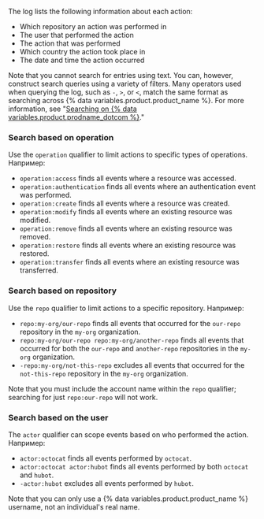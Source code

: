 The log lists the following information about each action:

* Which repository an action was performed in
* The user that performed the action
* The action that was performed
* Which country the action took place in
* The date and time the action occurred

Note that you cannot search for entries using text. You can, however, construct search queries using a variety of filters. Many operators used when querying the log, such as `-`, `>`, or `<`, match the same format as searching across {% data variables.product.product_name %}. For more information, see "[Searching on {% data variables.product.prodname_dotcom %}](/github/searching-for-information-on-github/about-searching-on-github)."

### Search based on operation

Use the `operation` qualifier to limit actions to specific types of operations. Например:

  * `operation:access` finds all events where a resource was accessed.
  * `operation:authentication` finds all events where an authentication event was performed.
  * `operation:create` finds all events where a resource was created.
  * `operation:modify` finds all events where an existing resource was modified.
  * `operation:remove` finds all events where an existing resource was removed.
  * `operation:restore` finds all events where an existing resource was restored.
  * `operation:transfer` finds all events where an existing resource was transferred.

### Search based on repository

Use the `repo` qualifier to limit actions to a specific repository. Например:

  * `repo:my-org/our-repo` finds all events that occurred for the `our-repo` repository in the `my-org` organization.
  * `repo:my-org/our-repo repo:my-org/another-repo` finds all events that occurred for both the `our-repo` and `another-repo` repositories in the `my-org` organization.
  * `-repo:my-org/not-this-repo` excludes all events that occurred for the `not-this-repo` repository in the `my-org` organization.

Note that you must include the account name within the `repo` qualifier; searching for just `repo:our-repo` will not work.

### Search based on the user

The `actor` qualifier can scope events based on who performed the action. Например:

  * `actor:octocat` finds all events performed by `octocat`.
  * `actor:octocat actor:hubot` finds all events performed by both `octocat` and `hubot`.
  * `-actor:hubot` excludes all events performed by `hubot`.

Note that you can only use a {% data variables.product.product_name %} username, not an individual's real name.
